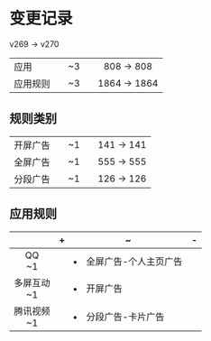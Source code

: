 # 变更记录

v269 -> v270

||||||
|-|:-:|:-:|:-:|:-:|
|应用||~3||808 -> 808|
|应用规则||~3||1864 -> 1864|

## 规则类别

||||||
|-|:-:|:-:|:-:|:-:|
|开屏广告||~1||141 -> 141|
|全屏广告||~1||555 -> 555|
|分段广告||~1||126 -> 126|

## 应用规则

||+|~|-|
|:-:|-|-|-|
|QQ<br>~1||<li>全屏广告-个人主页广告||
|多屏互动<br>~1||<li>开屏广告||
|腾讯视频<br>~1||<li>分段广告-卡片广告||
